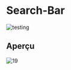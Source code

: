 # Search-Bar

![testing](https://user-images.githubusercontent.com/80814790/236744152-52a8ff3d-bdf2-4ec5-bfbd-b9931da121ff.gif)
<br>

## Aperçu

![19](https://user-images.githubusercontent.com/80814790/236743906-25e13dbb-fd42-4f41-803b-301ef75ddda3.gif)
